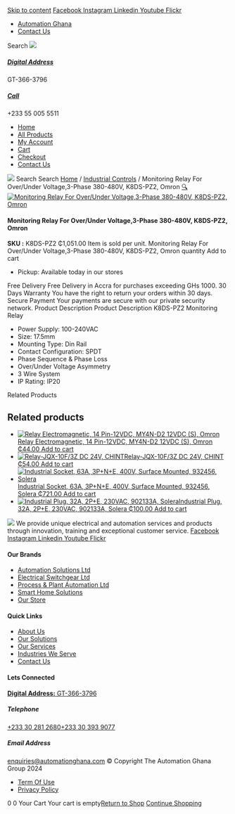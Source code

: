 [Skip to content](https://store.automationghana.com/product/monitoring-relay-k8ds-pz2-omron/#content)
[ Facebook ](https://www.facebook.com/automationgh/) [ Instagram ](https://www.instagram.com/automationgh/) [ Linkedin ](https://www.linkedin.com/company/the-automation-ghana-limited/) [ Youtube ](https://www.youtube.com/channel/UCurrRDUSm5oIW39VXjn1u0w) [ Flickr ](https://www.flickr.com/photos/181794037@N07/)
  * [ Automation Ghana ](https://automationghana.com)
  * [ Contact Us ](https://store.automationghana.com/contact/)


Search
[ ![](https://store.automationghana.com/wp-content/uploads/2024/04/Website-TAGG-Logo-BLUE.png) ](https://store.automationghana.com/)
[ ](https://maps.app.goo.gl/m4xeaagWCNbLk4jM6)
#####  [ Digital Address ](https://maps.app.goo.gl/m4xeaagWCNbLk4jM6)
GT-366-3796 
[ ](tel:+233550055511)
#####  [ Call ](tel:+233550055511)
+233 55 005 5511 
  * [Home](https://store.automationghana.com/)
  * [All Products](https://store.automationghana.com/shop/)
  * [My Account](https://store.automationghana.com/my-account/)
  * [Cart](https://store.automationghana.com/cart/)
  * [Checkout](https://store.automationghana.com/checkout/)
  * [Contact Us](https://store.automationghana.com/contact/)


[![](https://store.automationghana.com/wp-content/uploads/2024/04/AutomationGhana_logo_white.png)](https://store.automationghana.com)
Search
Search
[Home](https://store.automationghana.com) / [Industrial Controls](https://store.automationghana.com/product-category/industrial-controls/) / Monitoring Relay For Over/Under Voltage,3-Phase 380-480V, K8DS-PZ2, Omron
[🔍](https://store.automationghana.com/product/monitoring-relay-k8ds-pz2-omron/)
[![Monitoring Relay For Over/Under Voltage,3-Phase 380-480V, K8DS-PZ2, Omron](https://store.automationghana.com/wp-content/uploads/2020/04/K8DS-PZ2.jpg)](https://store.automationghana.com/wp-content/uploads/2020/04/K8DS-PZ2.jpg)
####  Monitoring Relay For Over/Under Voltage,3-Phase 380-480V, K8DS-PZ2, Omron 
**SKU :** K8DS-PZ2 
₵1,051.00
Item is sold per unit.
Monitoring Relay For Over/Under Voltage,3-Phase 380-480V, K8DS-PZ2, Omron quantity
Add to cart
  * Pickup: Available today in our stores


Free Delivery 
Free Delivery in Accra for purchases exceeding GHs 1000. 
30 Days Warranty 
You have the right to return your orders within 30 days. 
Secure Payment 
Your payments are secure with our private security network. 
Product Description
Product Description
K8DS-PZ2 Monitoring Relay 
  * Power Supply: 100-240VAC
  * Size: 17.5mm
  * Mounting Type: Din Rail
  * Contact Configuration: SPDT
  * Phase Sequence & Phase Loss
  * Over/Under Voltage Asymmetry
  * 3 Wire System
  * IP Rating: IP20


Related Products 
## Related products
  * [![Relay Electromagnetic, 14 Pin-12VDC, MY4N-D2 12VDC \(S\), Omron](https://store.automationghana.com/wp-content/uploads/2020/04/14-Pin-Relay-MY4N-D2-24DC-S-Omron.jpg)Relay Electromagnetic, 14 Pin-12VDC, MY4N-D2 12VDC (S), Omron ₵44.00 ](https://store.automationghana.com/product/14-pin-relay-my4n-d2-12vdc-s-omron/)
[Add to cart](https://store.automationghana.com/product/monitoring-relay-k8ds-pz2-omron/?add-to-cart=1600)
  * [![Relay-JQX-10F/3Z DC 24V, CHINT](https://store.automationghana.com/wp-content/uploads/2020/04/11-Pin-Relay-JQX-10F_3Z-220VAC-Chint-2-300x300.jpg)Relay-JQX-10F/3Z DC 24V, CHINT ₵54.00 ](https://store.automationghana.com/product/relay-jqx-10f-3z-dc-24v-chint/)
[Add to cart](https://store.automationghana.com/product/monitoring-relay-k8ds-pz2-omron/?add-to-cart=1593)
  * [![Industrial Socket, 63A, 3P+N+E, 400V, Surface Mounted, 932456, Solera](https://store.automationghana.com/wp-content/uploads/2020/04/932456.png)Industrial Socket, 63A, 3P+N+E, 400V, Surface Mounted, 932456, Solera ₵721.00 ](https://store.automationghana.com/product/surface-mounted-socket-932456-solera/)
[Add to cart](https://store.automationghana.com/product/monitoring-relay-k8ds-pz2-omron/?add-to-cart=1537)
  * [![Industrial Plug, 32A, 2P+E, 230VAC, 902133A, Solera](https://store.automationghana.com/wp-content/uploads/2020/04/industrial-plug-3-pin-300x300.jpg)Industrial Plug, 32A, 2P+E, 230VAC, 902133A, Solera ₵100.00 ](https://store.automationghana.com/product/industrial-plug-902133a-solera/)
[Add to cart](https://store.automationghana.com/product/monitoring-relay-k8ds-pz2-omron/?add-to-cart=1522)


![](https://store.automationghana.com/wp-content/uploads/2024/04/AutomationGhana_logo_white.png)
We provide unique electrical and automation services and products through innovation, training and exceptional customer service.
[ Facebook ](https://www.facebook.com/automationgh/) [ Instagram ](https://www.instagram.com/automationgh/) [ Linkedin ](https://www.linkedin.com/company/the-automation-ghana-limited/) [ Youtube ](https://www.youtube.com/channel/UCurrRDUSm5oIW39VXjn1u0w) [ Flickr ](https://www.flickr.com/photos/181794037@N07/)
#### Our Brands
  * [ Automation Solutions Ltd ](https://store.automationghana.com/product/monitoring-relay-k8ds-pz2-omron/)
  * [ Electrical Switchgear Ltd ](https://store.automationghana.com/product/monitoring-relay-k8ds-pz2-omron/)
  * [ Process & Plant Automation Ltd ](https://store.automationghana.com/product/monitoring-relay-k8ds-pz2-omron/)
  * [ Smart Home Solutions ](https://store.automationghana.com/product/monitoring-relay-k8ds-pz2-omron/)
  * [ Our Store ](https://store.automationghana.com/product/monitoring-relay-k8ds-pz2-omron/)


#### Quick Links
  * [ About Us ](https://store.automationghana.com/product/monitoring-relay-k8ds-pz2-omron/)
  * [ Our Solutions ](https://store.automationghana.com/product/monitoring-relay-k8ds-pz2-omron/)
  * [ Our Services ](https://store.automationghana.com/product/monitoring-relay-k8ds-pz2-omron/)
  * [ Industries We Serve ](https://store.automationghana.com/product/monitoring-relay-k8ds-pz2-omron/)
  * [ Contact Us ](https://store.automationghana.com/product/monitoring-relay-k8ds-pz2-omron/)


#### Lets Connected
[**Digital Address:** GT-366-3796](https://maps.app.goo.gl/m4xeaagWCNbLk4jM6)
#####  Telephone 
[ +233 30 281 2680](tel:+233302812680)[+233 30 393 9077](https://store.automationghana.com/product/monitoring-relay-k8ds-pz2-omron/+233303939077)
#####  Email Address 
enquiries@automationghana.com 
© Copyright The Automation Ghana Group 2024
  * [ Term Of Use ](https://store.automationghana.com/product/monitoring-relay-k8ds-pz2-omron/)
  * [ Privacy Policy ](https://store.automationghana.com/product/monitoring-relay-k8ds-pz2-omron/)


0
0
Your Cart
Your cart is empty[Return to Shop](https://store.automationghana.com/shop/)
[Continue Shopping](https://store.automationghana.com/product/monitoring-relay-k8ds-pz2-omron/)

